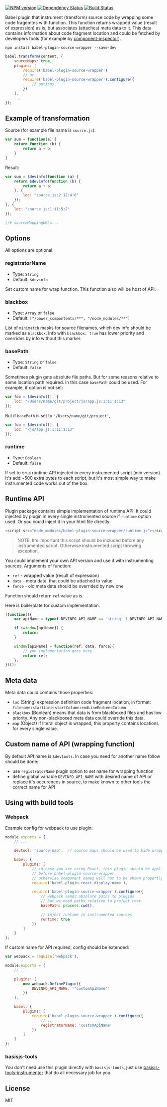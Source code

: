 [![NPM version](https://img.shields.io/npm/v/babel-plugin-source-wrapper.svg)](https://www.npmjs.com/package/babel-plugin-source-wrapper)
[![Dependency Status](https://img.shields.io/david/restrry/babel-plugin-source-wrapper.svg)](https://david-dm.org/restrry/babel-plugin-source-wrapper)
[![Build Status](https://travis-ci.org/restrry/babel-plugin-source-wrapper.svg?branch=master)](https://travis-ci.org/restrry/babel-plugin-source-wrapper)

Babel plugin that instrument (transform) source code by wrapping some code fragemtns with function. This function returns wrapped value (result of expression) as is, but associates (attaches) meta data to it. This data contains information about code fragment location and could be fetched by developers tools (for example by [component-inspector](https://github.com/lahmatiy/component-inspector)).

```
npm install babel-plugin-source-wrapper --save-dev
```

```js
babel.transform(content, {
    sourceMaps: true,
    plugins: [
        require('babel-plugin-source-wrapper')
        // or
        require('babel-plugin-source-wrapper').configure({
            // options
        })
    ],
    ...
});
```

## Example of transformation

Source (for example file name is `source.js`):

```js
var sum = function(a) {
    return function (b) {
        return a + b;
    }
}
```

Result:

```js
var sum = $devinfo(function (a) {
    return $devinfo(function (b) {
        return a + b;
    }, {
        loc: "source.js:2:12:4:6"
    });
}, {
    loc: "source.js:1:11:5:2"
});

//# sourceMappingURL=...
```

## Options

All options are optional.

### registratorName

- Type: `String`
- Default: `$devinfo`

Set custom name for wrap function. This function also will be host of API.

### blackbox

- Type: `Array` or `false`
- Default: `["/bower_compontents/**", "/node_modules/**"]`

List of `minimatch` masks for source filenames, which dev info should be marked as `blackbox`. Info with `blackbox: true` has lower priority and overrides by info without this marker.

### basePath

- Type: `String` or `false`
- Default: `false`

Sometimes plugin gets absolute file paths. But for some reasons relative to some location path required. In this case `basePath` could be used. For example, if option is not set:

```js
var foo = $devinfo([], {
    loc: "/Users/name/git/project/js/app.js:1:11:1:13"
});
```

But if `basePath` is set to `'/Users/name/git/project'`, 

```js
var foo = $devinfo([], {
    loc: "/js/app.js:1:11:1:13"
});
```

### runtime

- Type: `Boolean`
- Default: `false`

If set to `true` runtime API injected in every instrumented script (min version). It's add ~500 extra bytes to each script, but it's most simple way to make instrumented code works out of the box.

## Runtime API

Plugin package contains simple implementation of runtime API. It could injected by plugin in every single instrumented source if `runtime` option used. Or you could inject it in your html file directly:

```js
<script src="node_modules/babel-plugin-source-wrapper/runtime.js"></script>
```

> NOTE: It's important this script should be included before any instrumented script. Otherwise instrumented script throwing exception.

You could implement your own API version and use it with instrumenting sources. Arguments of function:

- `ref` - wrapped value (result of expression)
- `data` - meta data, that could be attached to value
- `force` - old meta data should be overrided by new one

Function should return `ref` value as is.

Here is boilerplate for custom implementation.

```js
(function(){
    var apiName = typeof DEVINFO_API_NAME == 'string' ? DEVINFO_API_NAME : '$devinfo';

    if (window[apiName]) {
        return;
    }

    window[apiName] = function(ref, data, force){
        // you implementation goes here
        return ref;
    };
})();
```

## Meta data

Meta data could contains those properties:

- `loc` (String) expression definition code fragment location, in format: `filename:startLine:startColumn:endLineEnd:endColumn`
- `blackbox` (Boolean) means that data is from blackboxed files and has low priority. Any non-blackboxed meta data could override this data.
- `map` (Object) if literal object is wrapped, this property contains locations for every single value.

## Custom name of API (wrapping function)

By default API name is `$devtools`. In case you need for another name follow should be done:

- use `registratorName` plugin option to set name for wrapping function
- define global variable `DEVINFO_API_NAME` with desired name of API or replace it's occurences in source, to make known to other tools the correct name for API

## Using with build tools

### Webpack

Example config for webpack to use plugin:

```js
module.exports = {
    // ...

    devtool: 'source-map',  // source maps should be used to hide wrapping code

    babel: {
        plugins: [
            // in case you are using React, this plugin should be applied
            // before babel-plugin-source-wrapper
            // otherwise component names will not to be shown propertly
            require('babel-plugin-react-display-name'),

            require('babel-plugin-source-wrapper').configure({
                // webpack sends absolute paths to plugins
                // but we need paths relative to project root
                basePath: process.cwd(),

                // inject runtime in instrumented sources
                runtime: true
            })
        ]
    }
};
```

If custom name for API required, config should be extended:

```js
var webpack = require('webpack');

module.exports = {
    // ...

    plugins: [
        new webpack.DefinePlugin({
            DEVINFO_API_NAME: '"customApiName"'
        })
    ],

    babel: {
        plugins: [
            require('babel-plugin-source-wrapper').configure({
                // ...
                registratorName: 'customApiName'
            })
        ]
    }
};
```

### basisjs-tools

You don't need use this plugin directly with `basisjs-tools`, just use [basisjs-tools-instrumenter](https://github.com/basisjs/basisjs-tools-instrumenter) that do all necessary job for you.

## License

MIT
